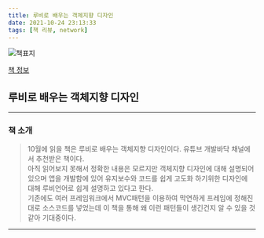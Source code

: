 ```yaml
---
title: 루비로 배우는 객체지향 디자인
date: 2021-10-24 23:13:33
tags: [책 리뷰, network]
---
```


![책표지](https://bookthumb-phinf.pstatic.net/cover/084/014/08401423.jpg?type=m140&udate=20190204)

[책 정보](https://book.naver.com/bookdb/book_detail.nhn?bid=8401423)

## 루비로 배우는 객체지향 디자인

---

### 책 소개

> 10월에 읽을 책은 루비로 배우는 객체지향 디자인이다. 유튜브 개발바닥 채널에서 추천받은 책이다.  
> 아직 읽어보지 못해서 정확한 내용은 모르지만 객체지향 디자인에 대해 설명되어 있으며 앱을 개발함에 있어 유지보수와 코드를 쉽게 고도화 하기위한 디자인에 대해 루비언어로 쉽게 설명하고 있다고 한다.  
> 기존에도 여러 프레임워크에서 MVC패턴을 이용하여 막연하게 프레임에 정해진대로 소스코드를 넣었는데 이 책을 통해 왜 이런 패턴들이 생긴건지 알 수 있을 것 같아 기대중이다.
---
